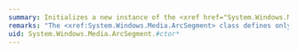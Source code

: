 ```yaml
---
summary: Initializes a new instance of the <xref href="System.Windows.Media.ArcSegment"></xref> class.
remarks: "The <xref:System.Windows.Media.ArcSegment> class defines only the destination point of the arc it represents; the beginning point of the arc is the current point of the <xref:System.Windows.Media.PathFigure>, to which the <xref:System.Windows.Media.ArcSegment> is added.  \n  \n For most elliptical arcs of a particular position, size, and rotation, there are four different arcs that can be drawn; the `largeArc` and `sweepDirection` parameters indicate which arc to use.  \n  \n Of the four candidate arc sweeps, two represent large arcs with sweeps of 180 degrees or greater, and two represent smaller arcs with sweeps 180 degrees or less. If `largeArc` is **true**, then one of the two larger arc sweeps is chosen; otherwise, if `largeArc` is **false**, one of the smaller arc sweeps is chosen.  \n  \n If `sweepDirection` is <xref:System.Windows.Media.SweepDirection.Clockwise>, the arc is drawn in a positive-angle direction. If `sweepDirection` is <xref:System.Windows.Media.SweepDirection.Counterclockwise>, the arc is drawn in a negative-angle direction."
uid: System.Windows.Media.ArcSegment.#ctor*
---
```

